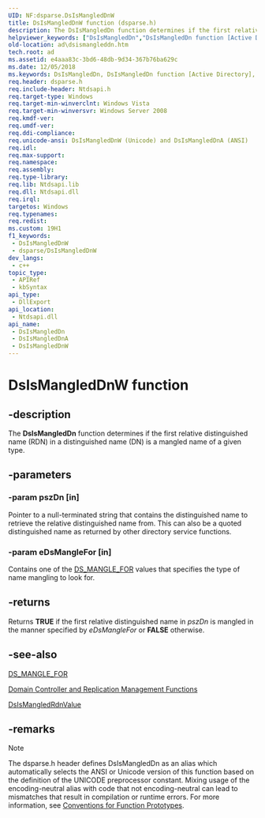 ```yaml
---
UID: NF:dsparse.DsIsMangledDnW
title: DsIsMangledDnW function (dsparse.h)
description: The DsIsMangledDn function determines if the first relative distinguished name (RDN) in a distinguished name (DN) is a mangled name of a given type.
helpviewer_keywords: ["DsIsMangledDn","DsIsMangledDn function [Active Directory]","DsIsMangledDnA","DsIsMangledDnW","_glines_dsismangleddn","ad.dsismangleddn","dsparse/DsIsMangledDn","dsparse/DsIsMangledDnA","dsparse/DsIsMangledDnW"]
old-location: ad\dsismangleddn.htm
tech.root: ad
ms.assetid: e4aaa83c-3bd6-48db-9d34-367b76ba629c
ms.date: 12/05/2018
ms.keywords: DsIsMangledDn, DsIsMangledDn function [Active Directory], DsIsMangledDnA, DsIsMangledDnW, _glines_dsismangleddn, ad.dsismangleddn, dsparse/DsIsMangledDn, dsparse/DsIsMangledDnA, dsparse/DsIsMangledDnW
req.header: dsparse.h
req.include-header: Ntdsapi.h
req.target-type: Windows
req.target-min-winverclnt: Windows Vista
req.target-min-winversvr: Windows Server 2008
req.kmdf-ver: 
req.umdf-ver: 
req.ddi-compliance: 
req.unicode-ansi: DsIsMangledDnW (Unicode) and DsIsMangledDnA (ANSI)
req.idl: 
req.max-support: 
req.namespace: 
req.assembly: 
req.type-library: 
req.lib: Ntdsapi.lib
req.dll: Ntdsapi.dll
req.irql: 
targetos: Windows
req.typenames: 
req.redist: 
ms.custom: 19H1
f1_keywords:
 - DsIsMangledDnW
 - dsparse/DsIsMangledDnW
dev_langs:
 - c++
topic_type:
 - APIRef
 - kbSyntax
api_type:
 - DllExport
api_location:
 - Ntdsapi.dll
api_name:
 - DsIsMangledDn
 - DsIsMangledDnA
 - DsIsMangledDnW
---
```


# DsIsMangledDnW function


## -description

The <b>DsIsMangledDn</b> function determines if the first relative distinguished name (RDN) in a distinguished name (DN) is a mangled name of a given type.

## -parameters

### -param pszDn [in]

Pointer to a null-terminated string that contains the  distinguished name to retrieve the relative distinguished name from. This can also be a quoted distinguished name  as returned by other directory service functions.

### -param eDsMangleFor [in]

Contains one of the <a href="https://docs.microsoft.com/windows/desktop/api/dsparse/ne-dsparse-ds_mangle_for">DS_MANGLE_FOR</a> values that specifies the type of name mangling to look for.

## -returns

Returns <b>TRUE</b> if the first relative distinguished name in <i>pszDn</i> is mangled in the manner specified by <i>eDsMangleFor</i> or <b>FALSE</b>  otherwise.

## -see-also

<a href="https://docs.microsoft.com/windows/desktop/api/dsparse/ne-dsparse-ds_mangle_for">DS_MANGLE_FOR</a>



<a href="https://docs.microsoft.com/windows/desktop/AD/dc-and-replication-management-functions">Domain Controller and Replication Management Functions</a>



<a href="https://docs.microsoft.com/windows/desktop/api/dsparse/nf-dsparse-dsismangledrdnvaluea">DsIsMangledRdnValue</a>

## -remarks

> [!NOTE]
> The dsparse.h header defines DsIsMangledDn as an alias which automatically selects the ANSI or Unicode version of this function based on the definition of the UNICODE preprocessor constant. Mixing usage of the encoding-neutral alias with code that not encoding-neutral can lead to mismatches that result in compilation or runtime errors. For more information, see [Conventions for Function Prototypes](/windows/win32/intl/conventions-for-function-prototypes).

